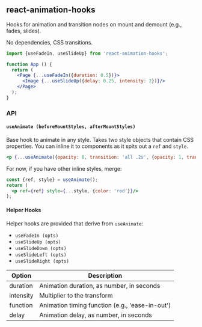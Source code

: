 ## react-animation-hooks

Hooks for animation and transition nodes on mount and demount (e.g., fades, slides).

No dependencies, CSS transitions.

```jsx
import {useFadeIn, useSlideUp} from 'react-animation-hooks';

function App () {
  return (
    <Page {...useFadeIn({duration: 0.5})}>
      <Image {...useSlideUp({delay: 0.25, intensity: 2})}/>
    </Page>
  );
}
```

### API

#### `useAnimate (beforeMountStyles, afterMountStyles)`

Base hook to animate in any style. Takes two style objects that contain CSS
properties. You can inline it to components as it spits out a `ref` and
`style`.

```jsx
<p {...useAnimate({opacity: 0, transition: 'all .2s', {opacity: 1, transition: 'all .2s'}}/>
```

For now, if you have other inline styles, merge:

```jsx
const {ref, style} = useAnimate();
return (
  <p ref={ref} style={...style, {color: 'red'}}/>
);
```

#### Helper Hooks

Helper hooks are provided that derive from `useAnimate`:

- `useFadeIn (opts)`
- `useSlideUp (opts)`
- `useSlideDown (opts)`
- `useSlideLeft (opts)`
- `useSlideRight (opts)`

| Option | Description |
|--------|-------------|
| duration | Animation duration, as number, in seconds |
| intensity | Multiplier to the transform |
| function | Animation timing function (e.g., 'ease-in-out') |
| delay | Animation delay, as number, in seconds |
